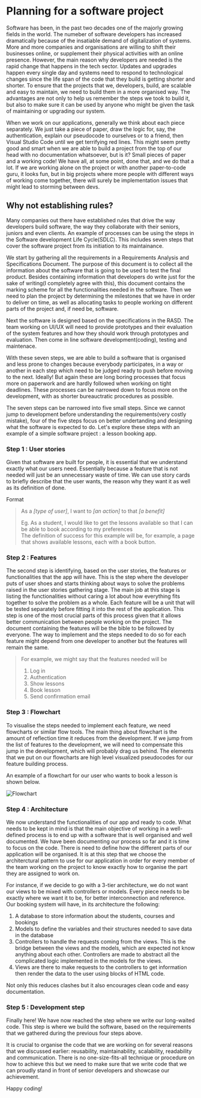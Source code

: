 
# Planning for a software project

Software has been, in the past two decades one of the majorly growing fields in the world. The numeber of software developers has increased dramatically because of the insatiable demand of digitalization of systems. More and more companies and organisations are willing to shift their businesses online, or supplement their physical activities with an online presence. However, the main reason why developers are needed is the rapid change that happens in the tech sector. Updates and upgrades happen every single day and systems need to respond to technological changes since the life span of the code that they build is getting shorter and shorter. To ensure that the projects that we, developers, build, are scalable and easy to maintain, we need to build them in a more organised way. The advantages are not only to help us remember the steps we took to build it, but also to make sure it can be used by anyone who might be given the task of maintaining or upgrading our system. 

When we work on our applications, generally we think about each piece separately. We just take a piece of paper, draw the logic for, say, the authentication, explain our pseudocode to ourselves or to a friend, then Visual Studio Code until we get terrifying red lines. This might seem pretty good and smart when we are able to build a project from the top of our head with no documentation whatsoever, but is it?  Small pieces of paper and a working code! We have all, at some point, done that, and we do that a lot. If we are working alone on the project or with another paper-to-code guru, it looks fun, but in big projects where more people with different ways of working come together, there will surely be implementation issues that might lead to storming between devs. 


## Why not establishing rules?

Many companies out there have established rules that drive the way developers build software, the way they collaborate with their seniors, juniors and even clients. An example of processes can be using the steps in the Software development Life Cycle(SDLC). This includes seven steps that cover the software project from its initiation to its maintainance. 

We start by gathering all the requirements in a Requirements Analysis and Specifications Document. The purpose of this document is to collect all the information about the software that is going to be used to test the final product. Besides containing information that developers do write just for the sake of writing(I completely agree with this), this document contains the marking scheme for all the functionalities needed in the software. Then we need to plan the project by determining the milestones that we have in order to deliver on time, as well as allocating tasks to people working on different parts of the project and, if need be, software. 

Next the software is designed based on the specifications in the RASD. The team working on UI/UX will need to provide prototypes and their evaluation of the system features and how they should work through prototypes and evaluation.  Then come in line software development(coding), testing and maintenace.

With these seven steps, we are able to build a software that is organised and less prone to changes because everybody participates, in a way or another in each step which need to be judged ready to push before moving to the next. Ideally! But again these are long boring processes that focus more on paperwork and are hardly followed when working on tight deadlines. These processes can be narrowed down to focus more on the development, with as shorter bureauctratic procedures as possible. 

The seven steps can be narrowed into five small steps. Since we cannot jump to development before understanding the requirements(very costly mistake), four of the five steps focus on better undertanding and designing what the software is expected to do. Let's explore these steps with an example of a simple software project : a lesson booking app.

### Step 1 : User stories

Given that software are built for people, it is essential that we understand exactly what our users need. Essentially because a feature that is not needed will just be an unnecessary waste of time. We can use story cards to briefly describe that the user wants, the reason why they want it as well as its definition of done.

Format
> As a _[type of user]_, I want to _[an action]_ to that _[a benefit]_
>
> Eg. As a student, I would like to get the lessons available so that I can be able to book according to my preferences\
> The definition of success for this example will be, for example, a page that shows available lessons, each with a book button.
>

### Step 2 : Features

The second step is identifying, based on the user stories, the features or functionalities that the app will have. This is the step where the developer puts of user shoes and starts thinking about ways to solve the problems raised in the user stories gathering stage. The main job at this stage is listing the functionalities without caring a lot about how everything fits together to solve the problem as a whole. Each feature will be a unit that will be tested separately before fitting it into the rest of the application. This step is one of the most crucial parts of this process given that it allows better communication between people working on the project. The document containing the features will be the bible to be followed by everyone. The way to implement and the steps needed to do so for each feature might depend from one developer to another but the features will remain the same. 

> For example, we might say that the features needed will be 
> 1. Log in
> 2. Authentication
> 3. Show lessons
> 4. Book lesson
> 5. Send confirmation email

### Step 3 : Flowchart

To visualise the steps needed to implement each feature, we need flowcharts or similar flow tools. The main thing about flowchart is the amount of reflection time it reduces from the development. If we jump from the list of features to the development, we will need to compensate this jump in the development, which will probably drag us behind. The elements that we put on our flowcharts are high level visualized pseudocodes for our feature building process. 

An example of a flowchart for our user who wants to book a lesson is shown below.

![Flowchart](https://github.com/Scholaa/100DaysJavascript/blob/main/DAY50/flowchart.png)

### Step 4 : Architecture

We now understand the functionalities of our app and ready to code. What needs to be kept in mind is that the main objective of working in a well-defined process is to end up with a software that is well organised and well documented. We have been documenting our process so far and it is time to focus on the code. There is need to define how the different parts of our application will be organised. It is at this step that we choose the architerctural pattern to use for our application in order for every member of the team working on the project to know exactly how to organise the part they are assigned to  work on. 

For instance, if we decide to go with a 3-tier architecture, we do not want our views to be mixed with controllers or models. Every piece needs to be exactly where we want it to be, for better interconnection and reference. Our booking system will have, in its architecture the following:

1. A database to store information about the students, courses and bookings
2. Models to define the variables and their structures needed to save data in the database
3. Controllers to handle the requests coming from the views. This is the bridge between the views and the models, which are expected not know anything about each other. Controllers are made to abstract all the complicated logic implemented in the models for the views.
4. Views are there to make requests to the controllers to get information then render the data to the user using blocks of HTML code.

Not only this reduces clashes but it also encourages clean code and easy documentation.

### Step 5 : Development step

Finally here! We have now reached the step where we write our long-waited code. This step is where we build the software, based on the requirements that we gathered during the previous four steps above. 


It is crucial to organise the code that we are working on for several reasons that we discussed earlier: reusability, maintainability, scalability, readability and communication. There is no one-size-fits-all technique or procedure on how to achieve this but we need to make sure that we write code that we can proudly stand in front of senior developers and showcase our achievement.

Happy coding!

